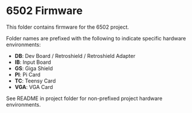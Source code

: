 6502 Firmware
=============

This folder contains firmware for the 6502 project.

Folder names are prefixed with the following to indicate specific hardware environments:

- **DB**: Dev Board / Retroshield / Retroshield Adapter
- **IB**: Input Board
- **GS**: Giga Shield
- **PI**: Pi Card
- **TC**: Teensy Card
- **VGA**: VGA Card

See README in project folder for non-prefixed project hardware environments.
